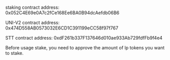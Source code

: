 staking contract address: 0x052C4E69e0A7c2fCe168Ee6BA0B94dcAefdb06B6

UNI-V2 contract address: 0x474D558AB0573032E6CD1C391199eCC58f97f767

STT contract address: 0xdF261b337F137646d010ae933Ab729fdfFb9f4e4


Before usage stake, you need to approve the amount of lp tokens you want to stake.